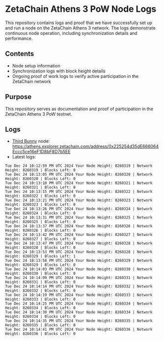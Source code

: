# ZetaChain Athens 3 PoW Node Logs
This repository contains logs and proof that we have successfully set up and run a node on the ZetaChain Athens 3 network. The logs demonstrate continuous node operation, including synchronization details and performance.

## Contents
- Node setup information
- Synchronization logs with block height details
- Ongoing proof of work logs to verify active participation in the ZetaChain network

## Purpose
This repository serves as documentation and proof of participation in the ZetaChain Athens 3 PoW testnet.

## Logs

- [Third Bunny](https://thirdbunny.xyz/) node: https://athens.explorer.zetachain.com/address/0x225254d35dE666064Eccc5ce16eF1D8bF8D7b5EE
- Latest logs:
```
Tue Dec 24 10:12:59 PM UTC 2024 Your Node Height: 8260319 | Network Height: 8260319 | Blocks Left: 0
Tue Dec 24 10:13:05 PM UTC 2024 Your Node Height: 8260320 | Network Height: 8260320 | Blocks Left: 0
Tue Dec 24 10:13:10 PM UTC 2024 Your Node Height: 8260321 | Network Height: 8260321 | Blocks Left: 0
Tue Dec 24 10:13:15 PM UTC 2024 Your Node Height: 8260322 | Network Height: 8260322 | Blocks Left: 0
Tue Dec 24 10:13:21 PM UTC 2024 Your Node Height: 8260323 | Network Height: 8260323 | Blocks Left: 0
Tue Dec 24 10:13:26 PM UTC 2024 Your Node Height: 8260324 | Network Height: 8260324 | Blocks Left: 0
Tue Dec 24 10:13:31 PM UTC 2024 Your Node Height: 8260325 | Network Height: 8260325 | Blocks Left: 0
Tue Dec 24 10:13:37 PM UTC 2024 Your Node Height: 8260326 | Network Height: 8260326 | Blocks Left: 0
Tue Dec 24 10:13:42 PM UTC 2024 Your Node Height: 8260327 | Network Height: 8260327 | Blocks Left: 0
Tue Dec 24 10:13:47 PM UTC 2024 Your Node Height: 8260328 | Network Height: 8260328 | Blocks Left: 0
Tue Dec 24 10:13:53 PM UTC 2024 Your Node Height: 8260328 | Network Height: 8260329 | Blocks Left: 1
Tue Dec 24 10:13:58 PM UTC 2024 Your Node Height: 8260329 | Network Height: 8260329 | Blocks Left: 0
Tue Dec 24 10:14:03 PM UTC 2024 Your Node Height: 8260330 | Network Height: 8260330 | Blocks Left: 0
Tue Dec 24 10:14:09 PM UTC 2024 Your Node Height: 8260331 | Network Height: 8260331 | Blocks Left: 0
Tue Dec 24 10:14:14 PM UTC 2024 Your Node Height: 8260332 | Network Height: 8260332 | Blocks Left: 0
Tue Dec 24 10:14:19 PM UTC 2024 Your Node Height: 8260333 | Network Height: 8260333 | Blocks Left: 0
Tue Dec 24 10:14:25 PM UTC 2024 Your Node Height: 8260334 | Network Height: 8260334 | Blocks Left: 0
Tue Dec 24 10:14:30 PM UTC 2024 Your Node Height: 8260334 | Network Height: 8260334 | Blocks Left: 0
Tue Dec 24 10:14:35 PM UTC 2024 Your Node Height: 8260335 | Network Height: 8260335 | Blocks Left: 0
Tue Dec 24 10:14:41 PM UTC 2024 Your Node Height: 8260336 | Network Height: 8260336 | Blocks Left: 0
```

